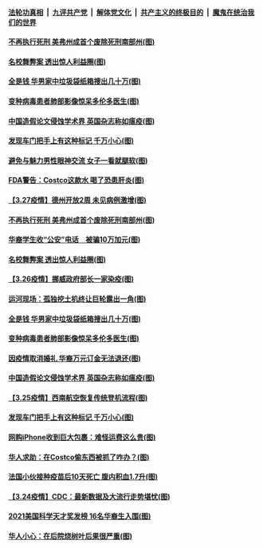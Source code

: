 

####  [法轮功真相](../../../../basic/blob/master/README.md?t=03281431) &nbsp;|&nbsp; [九评共产党](../../../../9ping.md/blob/master/README.md?t=03281431) &nbsp;|&nbsp; [解体党文化](../../../../jtdwh.md/blob/master/README.md?t=03281431)  &nbsp;|&nbsp; [共产主义的终极目的](../../../../gczydzjmd.md/blob/master/README.md?t=03281431) &nbsp;|&nbsp; [魔鬼在统治我们的世界](../../../../mgztzwmdsj.md/blob/master/README.md?t=03281431) 

#### [不再执行死刑 美弗州成首个废除死刑南部州(图)](../pages/p3/966856.md?t=03281431) 

#### [名校舞弊案 透出惊人利益圈(图)](../pages/p3/966797.md?t=03281431) 

#### [全是钱 华男家中垃圾袋纸箱搜出几十万(图)](../pages/p3/966831.md?t=03281431) 

#### [变种病毒患者肺部影像惊呆多伦多医生(图)](../pages/p3/966753.md?t=03281431) 

#### [中国造假论文侵蚀学术界 英国杂志称如瘟疫(图)](../pages/p3/966748.md?t=03281431) 

#### [发现车门把手上有这种标记 千万小心(图)](../pages/p3/966737.md?t=03281431) 

#### [避免与魅力男性眼神交流 女子一看就腿软(图)](../pages/p3/966995.md?t=03281431) 

#### [FDA警告：Costco这款水 喝了恐患肝炎(图)](../pages/p3/966771.md?t=03281431) 

#### [【3.27疫情】德州开放2周 未见病例激增(图)](../pages/p3/966980.md?t=03281431) 

#### [不再执行死刑 美弗州成首个废除死刑南部州(图)](../pages/p3/966856.md?t=03281431) 

#### [华裔学生收“公安”电话　被骗10万加元(图)](../pages/p3/966877.md?t=03281431) 

#### [名校舞弊案 透出惊人利益圈(图)](../pages/p3/966797.md?t=03281431) 

#### [【3.26疫情】挪威政府部长一家染疫(图)](../pages/p3/966854.md?t=03281431) 

#### [运河现场：孤独挖土机终让巨轮露出一角(图)](../pages/p3/966851.md?t=03281431) 

#### [全是钱 华男家中垃圾袋纸箱搜出几十万(图)](../pages/p3/966831.md?t=03281431) 

#### [变种病毒患者肺部影像惊呆多伦多医生(图)](../pages/p3/966753.md?t=03281431) 

#### [因疫情取消婚礼 华裔万元订金无法退还(图)](../pages/p3/966752.md?t=03281431) 

#### [中国造假论文侵蚀学术界 英国杂志称如瘟疫(图)](../pages/p3/966748.md?t=03281431) 

#### [【3.25疫情】西南航空恢复传统登机流程(图)](../pages/p3/966739.md?t=03281431) 

#### [发现车门把手上有这种标记 千万小心(图)](../pages/p3/966737.md?t=03281431) 

#### [网购iPhone收到巨大包裹：难怪运费这么贵(图)](../pages/p3/966713.md?t=03281431) 

#### [华人求助：在Costco偷东西被抓了咋办？(图)](../pages/p3/966706.md?t=03281431) 

#### [法国小伙接种疫苗后10天死亡 腹内积血1.7升(图)](../pages/p3/966632.md?t=03281431) 

#### [【3.24疫情】CDC：最新数据及大流行走势堪忧(图)](../pages/p3/966626.md?t=03281431) 

#### [2021美国科学天才奖发榜 16名华裔生入围(图)](../pages/p3/966613.md?t=03281431) 

#### [华人小心：在后院烧树叶后果很严重(图)](../pages/p3/966600.md?t=03281431) 

